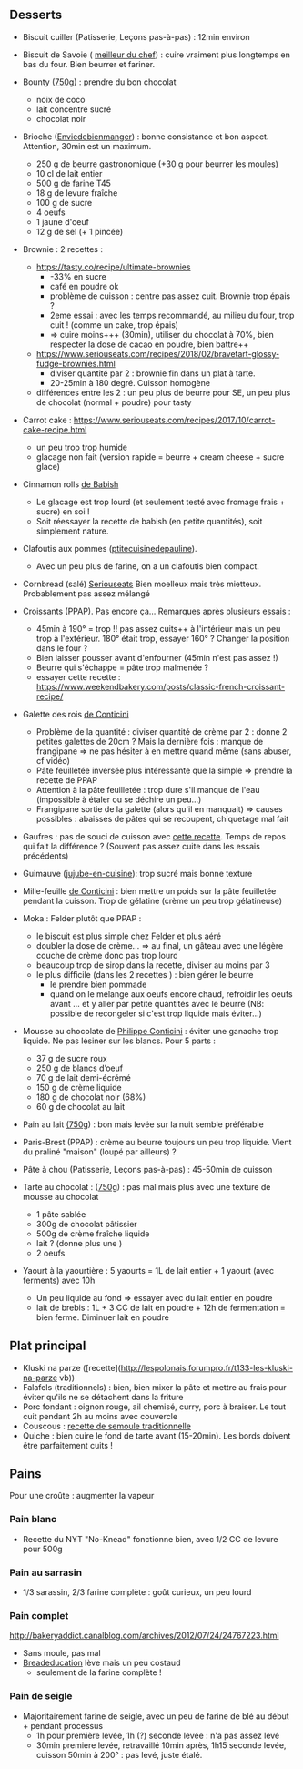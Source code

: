## Desserts 
- Biscuit cuiller (Patisserie, Leçons pas-à-pas) : 12min environ

- Biscuit de Savoie ( [meilleur du chef](https://www.meilleurduchef.com/cgi/mdc/l/fr/recette/biscuit-savoie.html)) : cuire vraiment plus longtemps en bas du four. Bien beurrer et fariner.
- Bounty ([750g](http://www.750g.com/bounty-maison-r97803.htm)) : prendre du bon
  chocolat
  + noix de coco
  + lait concentré sucré
  + chocolat noir

- Brioche ([Enviedebienmanger](http://www.enviedebienmanger.fr/fiche-recette/recette-brioche-pur-beurre)) : bonne consistance et bon aspect. Attention, 30min est un maximum.
  + 250 g de beurre gastronomique (+30 g pour beurrer les moules)
  + 10 cl de lait entier
  + 500 g de farine T45
  + 18 g de levure fraîche
  + 100 g de sucre
  + 4 oeufs
  + 1 jaune d'oeuf
  + 12 g de sel (+ 1 pincée)

- Brownie : 2 recettes : 
  + https://tasty.co/recipe/ultimate-brownies 
    - -33% en sucre
    - café en poudre ok
    - problème de cuisson : centre pas assez cuit. Brownie trop épais ? 
    - 2eme essai : avec les temps recommandé, au milieu du four, trop cuit ! (comme un cake, trop épais) 
    - => cuire moins+++ (30min), utiliser du chocolat à 70%, bien respecter la dose de cacao en poudre, bien battre++
  + https://www.seriouseats.com/recipes/2018/02/bravetart-glossy-fudge-brownies.html
    - diviser quantité par 2 : brownie fin dans un plat à tarte. 
    - 20-25min à 180 degré. Cuisson homogène
  + différences entre les 2 : un peu plus de beurre pour SE, un peu plus de chocolat (normal + poudre) pour tasty

- Carrot cake : https://www.seriouseats.com/recipes/2017/10/carrot-cake-recipe.html 
  + un peu trop trop humide
  + glacage non fait (version rapide = beurre + cream cheese + sucre glace)

- Cinnamon rolls [de Babish](https://www.bingingwithbabish.com/recipes/cinnamonrolls?rq=cinnamon)
  + Le glacage est trop lourd (et seulement testé avec fromage frais + sucre) en soi ! 
  + Soit réessayer la recette de babish (en petite quantités), soit simplement nature.

- Clafoutis aux pommes ([ptitecuisinedepauline](http://www.ptitecuisinedepauline.com/article-clafoutis-aux-pommes-122364862.html)). 
  + Avec un peu plus de farine, on a un clafoutis bien compact.

- Cornbread (salé) [Seriouseats](https://www.seriouseats.com/recipes/2015/11/southern-unsweetened-cornbread-recipe.html)
  Bien moelleux mais très mietteux. Probablement pas assez mélangé

- Croissants (PPAP). Pas encore ça... Remarques après plusieurs essais :
  + 45min à 190° = trop !!  pas assez cuits++ à l'intérieur mais un peu trop à
    l'extérieur. 180° était trop, essayer 160° ? Changer la position dans le
    four ?
  + Bien laisser pousser avant d'enfourner (45min n'est pas assez !)
  + Beurre qui s'échappe = pâte trop malmenée ? 
  + essayer cette recette : https://www.weekendbakery.com/posts/classic-french-croissant-recipe/

- Galette des rois [de Conticini](https://www.youtube.com/watch?v=ETkk7QXbtlw) 
  + Problème de la quantité : diviser quantité de crème par 2 : donne
  2 petites galettes de 20cm ? Mais la dernière fois : manque de
  frangipane => ne pas hésiter à en mettre quand même (sans abuser,
  cf vidéo)
  + Pâte feuilletée inversée plus intéressante que la simple => prendre la recette de PPAP
  + Attention à la pâte feuilletée : trop dure s'il manque de l'eau (impossible à
  étaler ou se déchire un peu...)
  + Frangipane sortie de la galette (alors qu'il en manquait) =>
  causes possibles : abaisses de pâtes qui se recoupent, chiquetage
  mal fait

- Gaufres : pas de souci de cuisson avec [cette recette](https://www.hervecuisine.com/recette/gaufres-croustillantes-ultra-legeres/). Temps de repos qui fait la différence ? (Souvent pas assez cuite dans les essais précédents)

- Guimauve ([jujube-en-cuisine](http://www.jujube-en-cuisine.fr/marshmallow-ou-guimauve-maison/)): trop sucré mais bonne texture

- Mille-feuille [de Conticini](https://www.facebook.com/PhConticini/photos/a.108115932681384.17237.101025623390415/713491585477146/?type=3) : bien mettre un poids sur la pâte feuilletée pendant la cuisson. Trop de gélatine (crème un peu trop gélatineuse)

- Moka : Felder plutôt que PPAP : 
   + le biscuit est plus simple chez Felder et plus aéré
   + doubler la dose de crème... => au final, un gâteau avec une légère couche de crème donc pas trop lourd
   + beaucoup trop de sirop dans la recette, diviser au moins par 3
   + le plus difficile (dans les 2 recettes ) : bien gérer le beurre
      * le prendre bien pommade
      * quand on le mélange aux oeufs encore chaud, refroidir les oeufs avant ... et y aller par petite quantités avec le beurre (NB: possible de recongeler si c'est trop liquide mais éviter...)

- Mousse au chocolate de [Philippe Conticini]() : éviter une ganache trop liquide. Ne pas lésiner sur les blancs. Pour 5 parts :
   + 37 g de sucre roux
   + 250 g de blancs d’oeuf
   + 70 g de lait demi-écrémé
   + 150 g de crème liquide
   + 180 g de chocolat noir (68%)
   + 60 g de chocolat au lait

- Pain au lait [(750g](https://www.youtube.com/watch?v=wAKaJRl3Ieg)) : bon mais levée sur la nuit semble préférable

- Paris-Brest (PPAP) : crème au beurre toujours un peu trop liquide. Vient du
  praliné "maison" (loupé par ailleurs) ?

- Pâte à chou (Patisserie, Leçons pas-à-pas) : 45-50min de cuisson

- Tarte au chocolat : ([750g](https://www.youtube.com/watch?v=ZISKki8AcE0)) : pas mal mais plus avec une texture de mousse au chocolat
  + 1 pâte sablée
  + 300g de chocolat pâtissier
  + 500g de crème fraîche liquide
  + lait ? (donne plus une )
  + 2 oeufs

- Yaourt à la yaourtière : 5 yaourts = 1L de lait entier + 1 yaourt (avec ferments) avec 10h
  + Un peu liquide au fond => essayer avec du lait entier en poudre
  + lait de brebis : 1L + 3 CC de lait en poudre + 12h de fermentation = bien ferme. Diminuer lait en poudre 
  
## Plat principal
- Kluski na parze ([recette](http://lespolonais.forumpro.fr/t133-les-kluski-na-parze  vb))
- Falafels (traditionnels) : bien, bien mixer la pâte et mettre au frais pour
    éviter qu'ils ne se détachent dans la friture
- Porc fondant : oignon rouge, ail chemisé, curry, porc à braiser. Le tout cuit
    pendant 2h au moins avec couvercle
- Couscous : [recette de semoule traditionnelle](http://www.ptitecuisinedepauline.com/article-clafoutis-aux-pommes-122364862.html)
- Quiche : bien cuire le fond de tarte avant (15-20min). Les bords doivent être parfaitement cuits ! 

## Pains 
Pour une croûte : augmenter la vapeur

### Pain blanc
- Recette du NYT "No-Knead" fonctionne bien, avec 1/2 CC de levure pour 500g

### Pain au sarrasin 
- 1/3 sarassin, 2/3 farine complète : goût curieux, un peu lourd

### Pain complet
http://bakeryaddict.canalblog.com/archives/2012/07/24/24767223.html
- Sans moule, pas mal
- [Breadeducation](http://www.abreaducation.com/wholewheat.php) lève mais un peu
    costaud 
    + seulement de la farine complète !

### Pain de seigle
- Majoritairement farine de seigle, avec un peu de farine de blé au début +
    pendant processus
    + 1h pour première levée, 1h (?) seconde levée : n'a pas assez levé
    + 30min premiere levée, retravaillé 10min après, 1h15 seconde levée, cuisson
        50min à 200° : pas levé, juste étalé.
